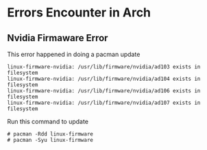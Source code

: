 # Errors Encounter in Arch

## Nvidia Firmaware Error

This error happened in doing a pacman update

```
linux-firmware-nvidia: /usr/lib/firmware/nvidia/ad103 exists in filesystem
linux-firmware-nvidia: /usr/lib/firmware/nvidia/ad104 exists in filesystem
linux-firmware-nvidia: /usr/lib/firmware/nvidia/ad106 exists in filesystem
linux-firmware-nvidia: /usr/lib/firmware/nvidia/ad107 exists in filesystem
```

Run this command to update 

```
# pacman -Rdd linux-firmware
# pacman -Syu linux-firmware
```
